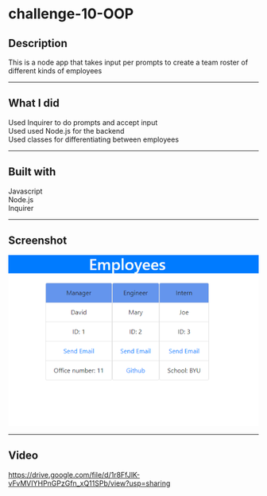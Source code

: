 # challenge-10-OOP


## Description

This is a node app that takes input per prompts to create a team roster of different kinds of employees

---

## What I did

Used Inquirer to do prompts and accept input  
Used used Node.js for the backend  
Used classes for differentiating between employees  

---

## Built with

Javascript  
Node.js  
Inquirer  

---

## Screenshot

![FrontPage](https://github.com/davidtait1996/challenge-10-OOP/blob/main/frontpage.PNG?raw=true)

---

## Video

https://drive.google.com/file/d/1r8FfJlK-vFvMVIYHPnGPzGfn_xQ11SPb/view?usp=sharing